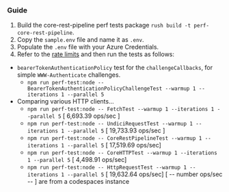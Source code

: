 ### Guide

1. Build the core-rest-pipeline perf tests package `rush build -t perf-core-rest-pipeline`.
2. Copy the `sample.env` file and name it as `.env`.
3. Populate the `.env` file with your Azure Credentials.
4. Refer to the [rate limits](https://docs.microsoft.com/azure/active-directory/enterprise-users/directory-service-limits-restrictions) and then run the tests as follows:

- `bearerTokenAuthenticationPolicy` test for the `challengeCallbacks`, for simple `WWW-Authenticate` challenges.
  - `npm run perf-test:node -- BearerTokenAuthenticationPolicyChallengeTest --warmup 1 --iterations 1 --parallel 5`
- Comparing various HTTP clients...
  - `npm run perf-test:node -- FetchTest --warmup 1 --iterations 1 --parallel 5` [ 6,693.39 ops/sec ]
  - `npm run perf-test:node -- UndiciRequestTest --warmup 1 --iterations 1 --parallel 5` [ 19,733.93 ops/sec ]
  - `npm run perf-test:node -- CoreRestPipelineTest --warmup 1 --iterations 1 --parallel 5` [ 17,519.69 ops/sec]
  - `npm run perf-test:node -- CoreHTTPTest --warmup 1 --iterations 1 --parallel 5` [ 4,498.91 ops/sec]
  - `npm run perf-test:node -- HttpRequestTest --warmup 1 --iterations 1 --parallel 5` [ 19,632.64 ops/sec]
    [ -- number ops/sec -- ] are from a codespaces instance
